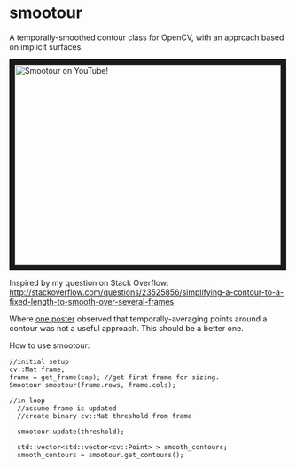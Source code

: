 smootour
========

A temporally-smoothed contour class for OpenCV, with an approach based on implicit surfaces.

<a href="http://www.youtube.com/watch?feature=player_embedded&v=RKrylKFUceY
" target="_blank"><img src="http://img.youtube.com/vi/RKrylKFUceY/0.jpg" 
alt="Smootour on YouTube!" width="480" height="360" border="10" /></a>

Inspired by my question on Stack Overflow: http://stackoverflow.com/questions/23525856/simplifying-a-contour-to-a-fixed-length-to-smooth-over-several-frames

Where [one poster](http://stackoverflow.com/a/23603696/2518451) observed that temporally-averaging points around a contour was not a useful approach. This should be a better one.

How to use smootour:

    //initial setup
    cv::Mat frame;
    frame = get_frame(cap); //get first frame for sizing.
    Smootour smootour(frame.rows, frame.cols);
    
    //in loop
      //assume frame is updated
      //create binary cv::Mat threshold from frame
      
      smootour.update(threshold);
      
      std::vector<std::vector<cv::Point> > smooth_contours;
      smooth_contours = smootour.get_contours();
  
    
  

